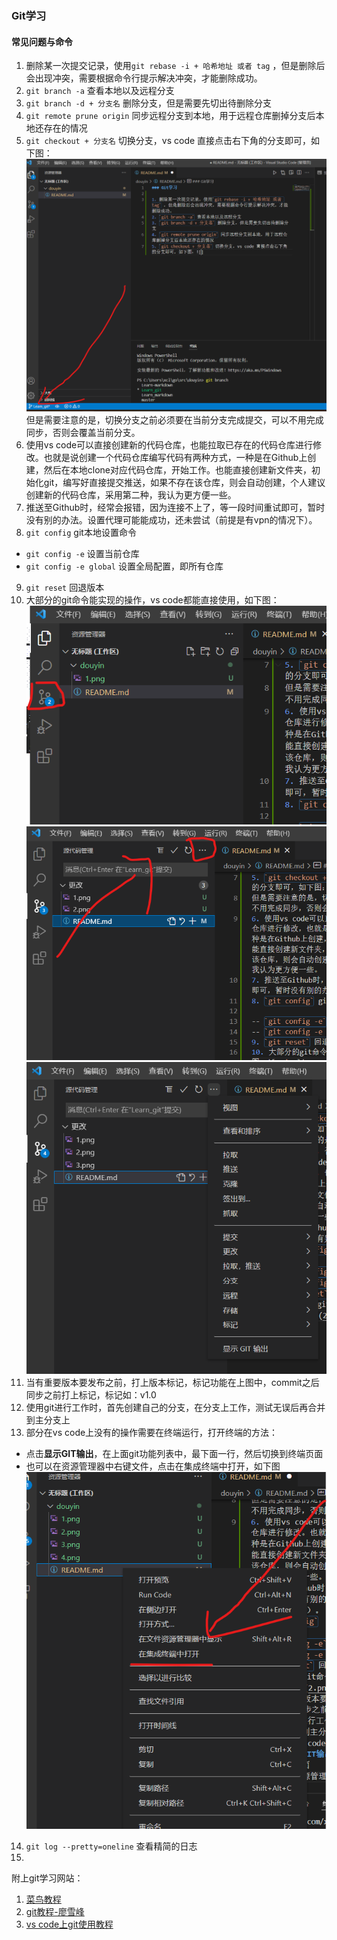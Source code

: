 ### Git学习

#### 常见问题与命令

1. 删除某一次提交记录，使用`git rebase -i + 哈希地址 或者 tag` ，但是删除后会出现冲突，需要根据命令行提示解决冲突，才能删除成功。
2. `git branch -a` 查看本地以及远程分支
3. `git branch -d + 分支名` 删除分支，但是需要先切出待删除分支
4. `git remote prune origin` 同步远程分支到本地，用于远程仓库删掉分支后本地还存在的情况
5. `git checkout + 分支名` 切换分支，vs code 直接点击右下角的分支即可，如下图：![1.jpg](1.png)
但是需要注意的是，切换分支之前必须要在当前分支完成提交，可以不用完成同步，否则会覆盖当前分支。
6. 使用vs code可以直接创建新的代码仓库，也能拉取已存在的代码仓库进行修改。也就是说创建一个代码仓库编写代码有两种方式，一种是在Github上创建，然后在本地clone对应代码仓库，开始工作。也能直接创建新文件夹，初始化git，编写好直接提交推送，如果不存在该仓库，则会自动创建，个人建议创建新的代码仓库，采用第二种，我认为更方便一些。
7. 推送至Github时，经常会报错，因为连接不上了，等一段时间重试即可，暂时没有别的办法。设置代理可能能成功，还未尝试（前提是有vpn的情况下）。
8. `git config`  git本地设置命令
- `git config -e` 设置当前仓库   
- `git config -e global` 设置全局配置，即所有仓库   
9. `git reset` 回退版本
10. 大部分的git命令能实现的操作，vs code都能直接使用，如下图：![2.jpg](2.png)![3.jpg](3.png)![4.jpg](4.png)
11. 当有重要版本要发布之前，打上版本标记，标记功能在上图中，commit之后同步之前打上标记，标记如：v1.0
12. 使用git进行工作时，首先创建自己的分支，在分支上工作，测试无误后再合并到主分支上
13. 部分在vs code上没有的操作需要在终端运行，打开终端的方法：
- 点击**显示GIT输出**，在上面git功能列表中，最下面一行，然后切换到终端页面
- 也可以在资源管理器中右键文件，点击在集成终端中打开，如下图
![5.jpg](5.png)
14. `git log --pretty=oneline` 查看精简的日志
15. 

附上git学习网站：
1. [菜鸟教程](https://www.runoob.com/git/git-tutorial.html)
2. [git教程-廖雪峰](https://www.liaoxuefeng.com/wiki/896043488029600)
3. [vs code上git使用教程](https://cloud.tencent.com/developer/article/1662720)

